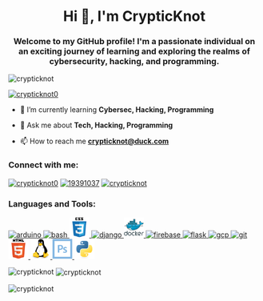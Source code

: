 <h1 align="center">Hi 👋, I'm CrypticKnot</h1>
<h3 align="center">Welcome to my GitHub profile! I'm a passionate individual on an exciting journey of learning and exploring the realms of cybersecurity, hacking, and programming.</h3>

<p align="left"> <img src="https://komarev.com/ghpvc/?username=crypticknot&label=Profile%20Views&color=9c8372&style=flat" alt="crypticknot" /> </p>

<p align="left"> <a href="https://twitter.com/crypticknot0" target="blank"><img src="https://img.shields.io/twitter/follow/crypticknot0?logo=twitter&style=for-the-badge" alt="crypticknot0" /></a> </p>

- 🏫 I’m currently learning **Cybersec, Hacking, Programming**

- 💬 Ask me about **Tech, Hacking, Programming**

- 📫 How to reach me **crypticknot@duck.com**

<h3 align="left">Connect with me:</h3>
<p align="left">
<a href="https://twitter.com/crypticknot0" target="blank"><img align="center" src="https://raw.githubusercontent.com/rahuldkjain/github-profile-readme-generator/master/src/images/icons/Social/twitter.svg" alt="crypticknot0" height="30" width="40" /></a>
<a href="https://stackoverflow.com/users/19391037" target="blank"><img align="center" src="https://raw.githubusercontent.com/rahuldkjain/github-profile-readme-generator/master/src/images/icons/Social/stack-overflow.svg" alt="19391037" height="30" width="40" /></a>
<a href="https://instagram.com/crypticknot" target="blank"><img align="center" src="https://raw.githubusercontent.com/rahuldkjain/github-profile-readme-generator/master/src/images/icons/Social/instagram.svg" alt="crypticknot" height="30" width="40" /></a>
</p>

<h3 align="left">Languages and Tools:</h3>
<p align="left"> <a href="https://www.arduino.cc/" target="_blank" rel="noreferrer"> <img src="https://cdn.worldvectorlogo.com/logos/arduino-1.svg" alt="arduino" width="40" height="40"/> </a> <a href="https://www.gnu.org/software/bash/" target="_blank" rel="noreferrer"> <img src="https://www.vectorlogo.zone/logos/gnu_bash/gnu_bash-icon.svg" alt="bash" width="40" height="40"/> </a> <a href="https://www.w3schools.com/css/" target="_blank" rel="noreferrer"> <img src="https://raw.githubusercontent.com/devicons/devicon/master/icons/css3/css3-original-wordmark.svg" alt="css3" width="40" height="40"/> </a> <a href="https://www.djangoproject.com/" target="_blank" rel="noreferrer"> <img src="https://cdn.worldvectorlogo.com/logos/django.svg" alt="django" width="40" height="40"/> </a> <a href="https://www.docker.com/" target="_blank" rel="noreferrer"> <img src="https://raw.githubusercontent.com/devicons/devicon/master/icons/docker/docker-original-wordmark.svg" alt="docker" width="40" height="40"/> </a> <a href="https://firebase.google.com/" target="_blank" rel="noreferrer"> <img src="https://www.vectorlogo.zone/logos/firebase/firebase-icon.svg" alt="firebase" width="40" height="40"/> </a> <a href="https://flask.palletsprojects.com/" target="_blank" rel="noreferrer"> <img src="https://www.vectorlogo.zone/logos/pocoo_flask/pocoo_flask-icon.svg" alt="flask" width="40" height="40"/> </a> <a href="https://cloud.google.com" target="_blank" rel="noreferrer"> <img src="https://www.vectorlogo.zone/logos/google_cloud/google_cloud-icon.svg" alt="gcp" width="40" height="40"/> </a> <a href="https://git-scm.com/" target="_blank" rel="noreferrer"> <img src="https://www.vectorlogo.zone/logos/git-scm/git-scm-icon.svg" alt="git" width="40" height="40"/> </a> <a href="https://www.w3.org/html/" target="_blank" rel="noreferrer"> <img src="https://raw.githubusercontent.com/devicons/devicon/master/icons/html5/html5-original-wordmark.svg" alt="html5" width="40" height="40"/> </a> <a href="https://www.linux.org/" target="_blank" rel="noreferrer"> <img src="https://raw.githubusercontent.com/devicons/devicon/master/icons/linux/linux-original.svg" alt="linux" width="40" height="40"/> </a> <a href="https://www.photoshop.com/en" target="_blank" rel="noreferrer"> <img src="https://raw.githubusercontent.com/devicons/devicon/master/icons/photoshop/photoshop-line.svg" alt="photoshop" width="40" height="40"/> </a> <a href="https://www.python.org" target="_blank" rel="noreferrer"> <img src="https://raw.githubusercontent.com/devicons/devicon/master/icons/python/python-original.svg" alt="python" width="40" height="40"/> </a> </p>

<p><img align="left" src="https://github-readme-stats.vercel.app/api/top-langs?username=crypticknot&show_icons=true&theme=dark&title_color=9c8372&locale=en&layout=compact" alt="crypticknot" /></p>

<p>&nbsp;<img align="center" src="https://github-readme-stats.vercel.app/api?username=crypticknot&show_icons=true&theme=dark&title_color=9c8372&locale=en" alt="crypticknot" /></p>

<p><img align="center" src="https://github-readme-streak-stats.herokuapp.com/?user=crypticknot&theme=dark" alt="crypticknot" /></p>
